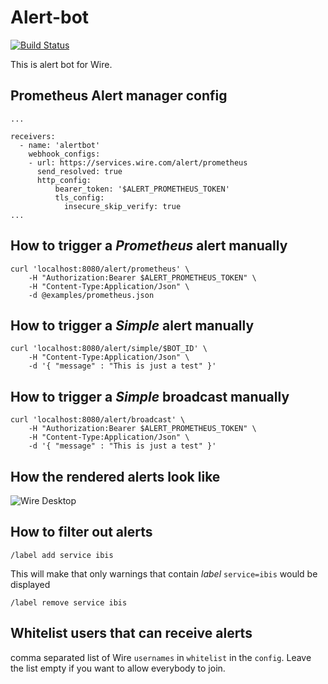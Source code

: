 # Alert-bot
[![Build Status](https://travis-ci.org/wireapp/alert-bot.svg?branch=master)](https://travis-ci.org/wireapp/alert-bot)

This is alert bot for Wire.

## Prometheus Alert manager config
```
...

receivers:
  - name: 'alertbot'
    webhook_configs:
    - url: https://services.wire.com/alert/prometheus
      send_resolved: true
      http_config:
          bearer_token: '$ALERT_PROMETHEUS_TOKEN'
          tls_config:
            insecure_skip_verify: true
...

```
## How to trigger a _Prometheus_ alert manually
```
curl 'localhost:8080/alert/prometheus' \
    -H "Authorization:Bearer $ALERT_PROMETHEUS_TOKEN" \
    -H "Content-Type:Application/Json" \
    -d @examples/prometheus.json
```

## How to trigger a _Simple_ alert manually
```
curl 'localhost:8080/alert/simple/$BOT_ID' \
    -H "Content-Type:Application/Json" \
    -d '{ "message" : "This is just a test" }'
```

## How to trigger a _Simple_ broadcast manually
```
curl 'localhost:8080/alert/broadcast' \
    -H "Authorization:Bearer $ALERT_PROMETHEUS_TOKEN" \
    -H "Content-Type:Application/Json" \
    -d '{ "message" : "This is just a test" }'
```

## How the rendered alerts look like
![Wire Desktop](https://i.imgur.com/AOQ7Ecq.png)

## How to filter out alerts
```
/label add service ibis
```
This will make that only warnings that contain _label_ `service=ibis` would be displayed
</b>
```
/label remove service ibis
```

## Whitelist users that can receive alerts
comma separated list of Wire `usernames` in `whitelist` in the `config`.
Leave the list empty if you want to allow everybody to join.            